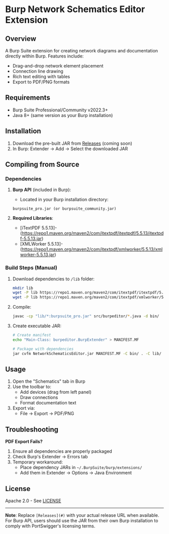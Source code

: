 # Burp Network Schematics Editor Extension

## Overview
A Burp Suite extension for creating network diagrams and documentation directly within Burp. Features include:
- Drag-and-drop network element placement
- Connection line drawing
- Rich text editing with tables
- Export to PDF/PNG formats

## Requirements
- Burp Suite Professional/Community v2022.3+
- Java 8+ (same version as your Burp installation)

## Installation
1. Download the pre-built JAR from [Releases](#) (coming soon)
2. In Burp: Extender → Add → Select the downloaded JAR

## Compiling from Source

### Dependencies
1. **Burp API** (included in Burp):
   - Located in your Burp installation directory:
   ```
   burpsuite_pro.jar (or burpsuite_community.jar)
   ```

2. **Required Libraries**:
   - [iTextPDF 5.5.13]-(https://repo1.maven.org/maven2/com/itextpdf/itextpdf/5.5.13/itextpdf-5.5.13.jar)
   - [XMLWorker 5.5.13]-(https://repo1.maven.org/maven2/com/itextpdf/xmlworker/5.5.13/xmlworker-5.5.13.jar)

### Build Steps (Manual)
1. Download dependencies to `/lib` folder:
   ```bash
   mkdir lib
   wget -P lib https://repo1.maven.org/maven2/com/itextpdf/itextpdf/5.5.13/itextpdf-5.5.13.jar
   wget -P lib https://repo1.maven.org/maven2/com/itextpdf/xmlworker/5.5.13/xmlworker-5.5.13.jar
   ```

2. Compile:
   ```bash
   javac -cp "lib/*:burpsuite_pro.jar" src/burpeditor/*.java -d bin/
   ```

3. Create executable JAR:
   ```bash
   # Create manifest
   echo "Main-Class: burpeditor.BurpExtender" > MANIFEST.MF
   
   # Package with dependencies
   jar cvfm NetworkSchematicsEditor.jar MANIFEST.MF -C bin/ . -C lib/ .
   ```

## Usage
1. Open the "Schematics" tab in Burp
2. Use the toolbar to:
   - Add devices (drag from left panel)
   - Draw connections
   - Format documentation text
3. Export via:
   - File → Export → PDF/PNG

## Troubleshooting
**PDF Export Fails?**
1. Ensure all dependencies are properly packaged
2. Check Burp's Extender → Errors tab
3. Temporary workaround:
   - Place dependency JARs in `~/.BurpSuite/burp/extensions/`
   - Add them in Extender → Options → Java Environment

## License
Apache 2.0 - See [LICENSE](LICENSE)

---

**Note**: Replace `[Releases](#)` with your actual release URL when available. For Burp API, users should use the JAR from their own Burp installation to comply with PortSwigger's licensing terms.
